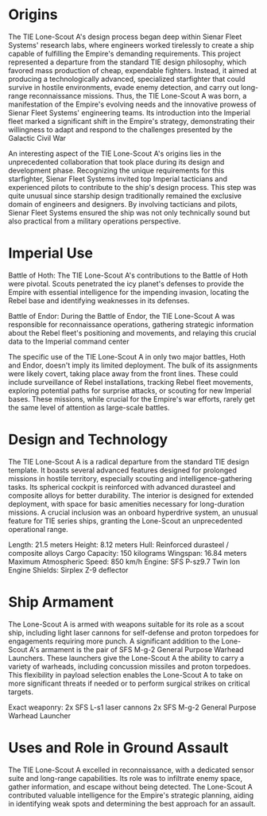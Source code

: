 # Origins

The TIE Lone-Scout A's design process began deep within Sienar Fleet Systems' research labs, where engineers worked tirelessly to create a ship capable of fulfilling the Empire's demanding requirements.
This project represented a departure from the standard TIE design philosophy, which favored mass production of cheap, expendable fighters.
Instead, it aimed at producing a technologically advanced, specialized starfighter that could survive in hostile environments, evade enemy detection, and carry out long-range reconnaissance missions.
Thus, the TIE Lone-Scout A was born, a manifestation of the Empire's evolving needs and the innovative prowess of Sienar Fleet Systems' engineering teams.
Its introduction into the Imperial fleet marked a significant shift in the Empire's strategy, demonstrating their willingness to adapt and respond to the challenges presented by the Galactic Civil War

An interesting aspect of the TIE Lone-Scout A's origins lies in the unprecedented collaboration that took place during its design and development phase.
Recognizing the unique requirements for this starfighter, Sienar Fleet Systems invited top Imperial tacticians and experienced pilots to contribute to the ship's design process.
This step was quite unusual since starship design traditionally remained the exclusive domain of engineers and designers.
By involving tacticians and pilots, Sienar Fleet Systems ensured the ship was not only technically sound but also practical from a military operations perspective.

# Imperial Use

Battle of Hoth:
The TIE Lone-Scout A's contributions to the Battle of Hoth were pivotal.
Scouts penetrated the icy planet's defenses to provide the Empire with essential intelligence for the impending invasion, locating the Rebel base and identifying weaknesses in its defenses.

Battle of Endor:
During the Battle of Endor, the TIE Lone-Scout A was responsible for reconnaissance operations, gathering strategic information about the Rebel fleet's positioning and movements, and relaying this crucial data to the Imperial command center

The specific use of the TIE Lone-Scout A in only two major battles, Hoth and Endor, doesn't imply its limited deployment.
The bulk of its assignments were likely covert, taking place away from the front lines.
These could include surveillance of Rebel installations, tracking Rebel fleet movements, exploring potential paths for surprise attacks, or scouting for new Imperial bases.
These missions, while crucial for the Empire's war efforts, rarely get the same level of attention as large-scale battles.

# Design and Technology

The TIE Lone-Scout A is a radical departure from the standard TIE design template.
It boasts several advanced features designed for prolonged missions in hostile territory, especially scouting and intelligence-gathering tasks.
Its spherical cockpit is reinforced with advanced durasteel and composite alloys for better durability.
The interior is designed for extended deployment, with space for basic amenities necessary for long-duration missions.
A crucial inclusion was an onboard hyperdrive system, an unusual feature for TIE series ships, granting the Lone-Scout an unprecedented operational range.

Length: 21.5 meters
Height: 8.12 meters
Hull: Reinforced durasteel / composite alloys
Cargo Capacity: 150 kilograms
Wingspan: 16.84 meters
Maximum Atmospheric Speed: 850 km/h
Engine: SFS P-sz9.7 Twin Ion Engine
Shields: Sirplex Z-9 deflector

# Ship Armament

The Lone-Scout A is armed with weapons suitable for its role as a scout ship, including light laser cannons for self-defense and proton torpedoes for engagements requiring more punch.
A significant addition to the Lone-Scout A's armament is the pair of SFS M-g-2 General Purpose Warhead Launchers.
These launchers give the Lone-Scout A the ability to carry a variety of warheads, including concussion missiles and proton torpedoes.
This flexibility in payload selection enables the Lone-Scout A to take on more significant threats if needed or to perform surgical strikes on critical targets.

Exact weaponry:
2x SFS L-s1 laser cannons
2x SFS M-g-2 General Purpose Warhead Launcher

# Uses and Role in Ground Assault

The TIE Lone-Scout A excelled in reconnaissance, with a dedicated sensor suite and long-range capabilities.
Its role was to infiltrate enemy space, gather information, and escape without being detected.
The Lone-Scout A contributed valuable intelligence for the Empire's strategic planning, aiding in identifying weak spots and determining the best approach for an assault.
